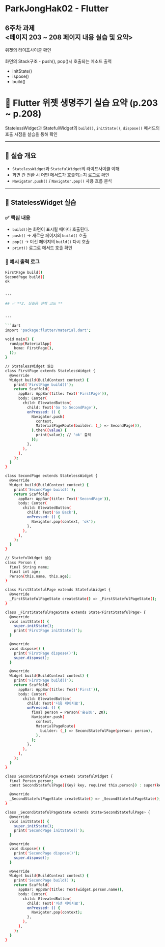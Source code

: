 # ParkJongHak02 - Flutter


## 6주차 과제<br/><페이지 203 ~ 208 페이지 내용 실습 및 요약>
위젯의 라이프사이클 확인
<br/>
<br/>
화면의 Stack구조 - push(), pop()시 호출되는 메소드 출력
- initState()
- ispose()
- build()

# 📘 Flutter 위젯 생명주기 실습 요약 (p.203 ~ p.208)


StatelessWidget과 StatefulWidget의 `build()`, `initState()`, `dispose()` 메서드의 호출 시점을 실습을 통해 확인

---

## 📌 실습 개요

- `StatelessWidget`과 `StatefulWidget`의 라이프사이클 이해
- 화면 간 전환 시 어떤 메서드가 호출되는지 로그로 확인
- `Navigator.push()` / `Navigator.pop()` 사용 흐름 분석

---

## 🧪 StatelessWidget 실습

### ✅ 핵심 내용
- `build()`는 화면이 표시될 때마다 호출된다.
- `push()` → 새로운 페이지의 `build()` 호출
- `pop()` → 이전 페이지의 `build()` 다시 호출
- `print()` 로그로 메서드 호출 확인

### 📄 예시 출력 로그
```bash
FirstPage build()
SecondPage build()
ok


---

## ✅ **2. 실습용 전체 코드 **  


---

```dart
import 'package:flutter/material.dart';

void main() {
  runApp(MaterialApp(
    home: FirstPage(),
  ));
}

// StatelessWidget 실습
class FirstPage extends StatelessWidget {
  @override
  Widget build(BuildContext context) {
    print('FirstPage build()');
    return Scaffold(
      appBar: AppBar(title: Text('FirstPage')),
      body: Center(
        child: ElevatedButton(
          child: Text('Go to SecondPage'),
          onPressed: () {
            Navigator.push(
              context,
              MaterialPageRoute(builder: (_) => SecondPage()),
            ).then((value) {
              print(value); // 'ok' 출력
            });
          },
        ),
      ),
    );
  }
}

class SecondPage extends StatelessWidget {
  @override
  Widget build(BuildContext context) {
    print('SecondPage build()');
    return Scaffold(
      appBar: AppBar(title: Text('SecondPage')),
      body: Center(
        child: ElevatedButton(
          child: Text('Go Back'),
          onPressed: () {
            Navigator.pop(context, 'ok');
          },
        ),
      ),
    );
  }
}

// StatefulWidget 실습
class Person {
  final String name;
  final int age;
  Person(this.name, this.age);
}

class FirstStatefulPage extends StatefulWidget {
  @override
  _FirstStatefulPageState createState() => _FirstStatefulPageState();
}

class _FirstStatefulPageState extends State<FirstStatefulPage> {
  @override
  void initState() {
    super.initState();
    print('FirstPage initState()');
  }

  @override
  void dispose() {
    print('FirstPage dispose()');
    super.dispose();
  }

  @override
  Widget build(BuildContext context) {
    print('FirstPage build()');
    return Scaffold(
      appBar: AppBar(title: Text('First')),
      body: Center(
        child: ElevatedButton(
          child: Text('다음 페이지로'),
          onPressed: () {
            final person = Person('홍길동', 20);
            Navigator.push(
              context,
              MaterialPageRoute(
                builder: (_) => SecondStatefulPage(person: person),
              ),
            );
          },
        ),
      ),
    );
  }
}

class SecondStatefulPage extends StatefulWidget {
  final Person person;
  const SecondStatefulPage({Key? key, required this.person}) : super(key: key);

  @override
  _SecondStatefulPageState createState() => _SecondStatefulPageState();
}

class _SecondStatefulPageState extends State<SecondStatefulPage> {
  @override
  void initState() {
    super.initState();
    print('SecondPage initState()');
  }

  @override
  void dispose() {
    print('SecondPage dispose()');
    super.dispose();
  }

  @override
  Widget build(BuildContext context) {
    print('SecondPage build()');
    return Scaffold(
      appBar: AppBar(title: Text(widget.person.name)),
      body: Center(
        child: ElevatedButton(
          child: Text('이전 페이지로'),
          onPressed: () {
            Navigator.pop(context);
          },
        ),
      ),
    );
  }
}

